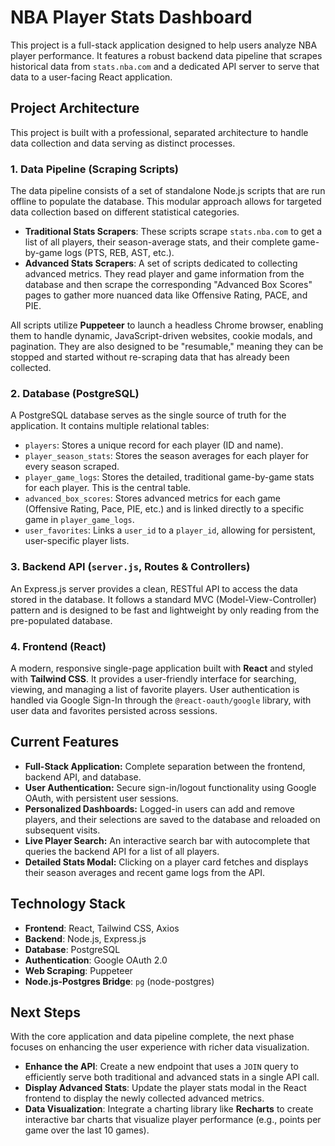 # NBA Player Stats Dashboard

This project is a full-stack application designed to help users analyze NBA player performance. It features a robust backend data pipeline that scrapes historical data from `stats.nba.com` and a dedicated API server to serve that data to a user-facing React application.

## Project Architecture

This project is built with a professional, separated architecture to handle data collection and data serving as distinct processes.

### 1. Data Pipeline (Scraping Scripts)

The data pipeline consists of a set of standalone Node.js scripts that are run offline to populate the database. This modular approach allows for targeted data collection based on different statistical categories.

* **Traditional Stats Scrapers**: These scripts scrape `stats.nba.com` to get a list of all players, their season-average stats, and their complete game-by-game logs (PTS, REB, AST, etc.).
* **Advanced Stats Scrapers**: A set of scripts dedicated to collecting advanced metrics. They read player and game information from the database and then scrape the corresponding "Advanced Box Scores" pages to gather more nuanced data like Offensive Rating, PACE, and PIE.

All scripts utilize **Puppeteer** to launch a headless Chrome browser, enabling them to handle dynamic, JavaScript-driven websites, cookie modals, and pagination. They are also designed to be "resumable," meaning they can be stopped and started without re-scraping data that has already been collected.

### 2. Database (PostgreSQL)

A PostgreSQL database serves as the single source of truth for the application. It contains multiple relational tables:

* `players`: Stores a unique record for each player (ID and name).
* `player_season_stats`: Stores the season averages for each player for every season scraped.
* `player_game_logs`: Stores the detailed, traditional game-by-game stats for each player. This is the central table.
* `advanced_box_scores`: Stores advanced metrics for each game (Offensive Rating, Pace, PIE, etc.) and is linked directly to a specific game in `player_game_logs`.
* `user_favorites`: Links a `user_id` to a `player_id`, allowing for persistent, user-specific player lists.

### 3. Backend API (`server.js`, Routes & Controllers)

An Express.js server provides a clean, RESTful API to access the data stored in the database. It follows a standard MVC (Model-View-Controller) pattern and is designed to be fast and lightweight by only reading from the pre-populated database.

### 4. Frontend (React)

A modern, responsive single-page application built with **React** and styled with **Tailwind CSS**. It provides a user-friendly interface for searching, viewing, and managing a list of favorite players. User authentication is handled via Google Sign-In through the `@react-oauth/google` library, with user data and favorites persisted across sessions.

## Current Features

* **Full-Stack Application:** Complete separation between the frontend, backend API, and database.
* **User Authentication:** Secure sign-in/logout functionality using Google OAuth, with persistent user sessions.
* **Personalized Dashboards:** Logged-in users can add and remove players, and their selections are saved to the database and reloaded on subsequent visits.
* **Live Player Search:** An interactive search bar with autocomplete that queries the backend API for a list of all players.
* **Detailed Stats Modal:** Clicking on a player card fetches and displays their season averages and recent game logs from the API.

## Technology Stack

* **Frontend**: React, Tailwind CSS, Axios
* **Backend**: Node.js, Express.js
* **Database**: PostgreSQL
* **Authentication**: Google OAuth 2.0
* **Web Scraping**: Puppeteer
* **Node.js-Postgres Bridge**: `pg` (node-postgres)

## Next Steps

With the core application and data pipeline complete, the next phase focuses on enhancing the user experience with richer data visualization.

* **Enhance the API**: Create a new endpoint that uses a `JOIN` query to efficiently serve both traditional and advanced stats in a single API call.
* **Display Advanced Stats**: Update the player stats modal in the React frontend to display the newly collected advanced metrics.
* **Data Visualization**: Integrate a charting library like **Recharts** to create interactive bar charts that visualize player performance (e.g., points per game over the last 10 games).